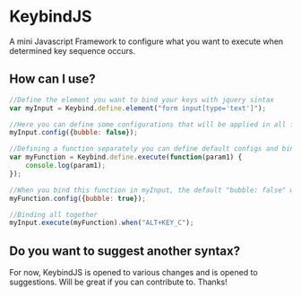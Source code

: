 KeybindJS
=========

A mini Javascript Framework to configure what you want to execute when determined key sequence occurs. 


## How can I use?

```javascript
//Define the element you want to bind your keys with jquery sintax
var myInput = Keybind.define.element("form input[type='text']");

//Here you can define some configurations that will be applied in all functions binded in myInput
myInput.config({bubble: false});

//Defining a function separately you can define default configs and bind it to various elements
var myFunction = Keybind.define.execute(function(param1) {
	console.log(param1);
});

//When you bind this function in myInput, the default "bubble: false" will be overwritten for this function
myFunction.config({bubble: true});

//Binding all together
myInput.execute(myFunction).when("ALT+KEY_C");

```

## Do you want to suggest another syntax?

For now, KeybindJS is opened to various changes and is opened to suggestions.
Will be great if you can contribute to. Thanks!